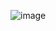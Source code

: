 ![image](https://user-images.githubusercontent.com/67383465/113180529-7318e000-926e-11eb-9ac5-2913b03469fb.png)
